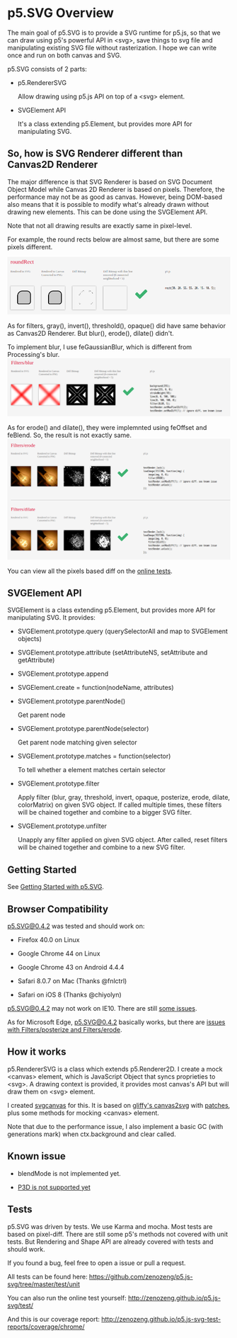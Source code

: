 # p5.SVG Overview

The main goal of p5.SVG is to provide a SVG runtime for p5.js,
so that we can draw using p5's powerful API in \<svg\>, save things to svg file
and manipulating existing SVG file without rasterization.
I hope we can write once and run on both canvas and SVG.

p5.SVG consists of 2 parts:

- p5.RendererSVG

    Allow drawing using p5.js API on top of a \<svg\> element.

- SVGElement API

    It's a class extending p5.Element, but provides more API for manipulating SVG.

## So, how is SVG Renderer different than Canvas2D Renderer

The major difference is that SVG Renderer is based on SVG Document Object Model
while Canvas 2D Renderer is based on pixels.
Therefore, the performance may not be as good as canvas.
However, being DOM-based also means that it is possible to modify what's already drawn without drawing new elements. This can be done using the SVGElement API.

Note that not all drawing results are exactly same in pixel-level.

For example, the round rects below are almost same, but there are some pixels different.

![round rect](round-rect.png)

As for filters, gray(), invert(), threshold(), opaque() did have same behavior as Canvas2D Renderer. But blur(), erode(), dilate() didn't.

To implement blur, I use feGaussianBlur, which is different from Processing's blur.
![blur](blur.png)

As for erode() and dilate(), they were implemnted using feOffset and feBlend. So, the result is not exactly same.
![erode](erode.png)

You can view all the pixels based diff on the [online tests](http://zenozeng.github.io/p5.js-svg/test/).

## SVGElement API

SVGElement is a class extending p5.Element, but provides more API for manipulating SVG.
It provides:

- SVGElement.prototype.query (querySelectorAll and map to SVGElement objects)

- SVGElement.prototype.attribute (setAttributeNS, setAttribute and getAttribute)

- SVGElement.prototype.append

- SVGElement.create = function(nodeName, attributes)

- SVGElement.prototype.parentNode()

    Get parent node

- SVGElement.prototype.parentNode(selector)

    Get parent node matching given selector

- SVGElement.prototype.matches = function(selector)

    To tell whether a element matches certain selector

- SVGElement.prototype.filter

    Apply filter (blur, gray, threshold, invert, opaque, posterize, erode, dilate, colorMatrix) on given SVG object.
    If called multiple times, these filters will be chained together and combine to a bigger SVG filter.

- SVGElement.prototype.unfilter

    Unapply any filter applied on given SVG object.
    After called, reset filters will be chained together and combine to a new SVG filter.

## Getting Started

See [Getting Started with p5.SVG](./getting-started.md).

## Browser Compatibility

p5.SVG@0.4.2 was tested and should work on:

- Firefox 40.0 on Linux

- Google Chrome 44 on Linux

- Google Chrome 43 on Android 4.4.4

- Safari 8.0.7 on Mac (Thanks @fnlctrl)

- Safari on iOS 8 (Thanks @chiyolyn)

p5.SVG@0.4.2 may not work on IE10. There are still [some issues](https://github.com/zenozeng/p5.js-svg/issues/122).

As for Microsoft Edge, p5.SVG@0.4.2 basically works, but there are [issues with Filters/posterize and Filters/erode](https://github.com/zenozeng/p5.js-svg/issues/128).

## How it works

p5.RendererSVG is a class which extends p5.Renderer2D.
I create a mock \<canvas\> element,
which is JavaScript Object that syncs proprieties to \<svg\>.
A drawing context is provided,
it provides most canvas's API but will draw them on \<svg\> element.

I created [svgcanvas](https://github.com/zenozeng/svgcanvas) for this.
It is based on [gliffy's canvas2svg](https://github.com/gliffy/canvas2svg) with [patches](https://github.com/gliffy/canvas2svg/issues?utf8=%E2%9C%93&q=author%3Azenozeng+), plus some methods for mocking \<canvas\> element.

Note that due to the performance issue, I also implement a basic GC (with generations mark) when ctx.background and clear called.

## Known issue

- blendMode is not implemented yet.

- [P3D is not supported yet](https://github.com/zenozeng/p5.js-svg/issues/51)

## Tests

p5.SVG was driven by tests.
We use Karma and mocha.
Most tests are based on pixel-diff.
There are still some p5's methods not covered with unit tests.
But Rendering and Shape API are already covered with tests and should work.

If you found a bug, feel free to open a issue or pull a request.

All tests can be found here:
https://github.com/zenozeng/p5.js-svg/tree/master/test/unit

You can also run the online test yourself:
http://zenozeng.github.io/p5.js-svg/test/

And this is our coverage report:
http://zenozeng.github.io/p5.js-svg-test-reports/coverage/chrome/
